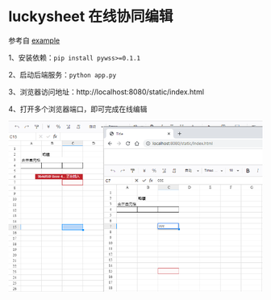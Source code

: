 # luckysheet 在线协同编辑

参考自 [example](https://github.com/czasg/pywss/tree/master/demo/luckysheet)

1、安装依赖：`pip install pywss>=0.1.1`

2、启动后端服务：`python app.py`

3、浏览器访问地址：http://localhost:8080/static/index.html

4、打开多个浏览器端口，即可完成在线编辑

![](./image/image1.png)
